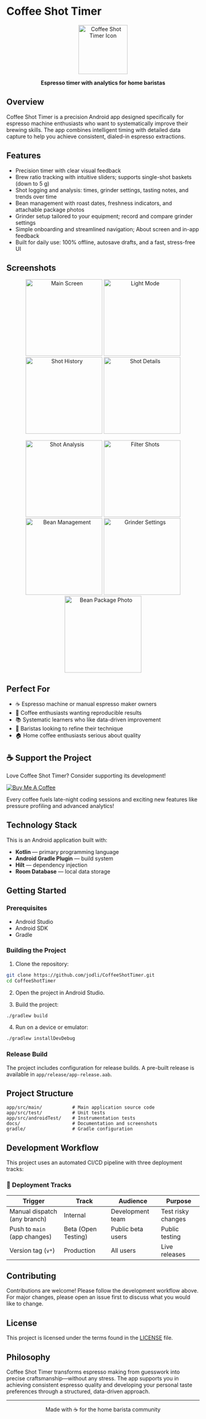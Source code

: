 # Coffee Shot Timer

<p align="center">
  <img src="docs/icon.png" alt="Coffee Shot Timer Icon" width="128" height="128">
</p>

<p align="center">
  <strong>Espresso timer with analytics for home baristas</strong>
</p>

## Overview

Coffee Shot Timer is a precision Android app designed specifically for espresso machine enthusiasts who want to systematically improve their brewing skills. The app combines intelligent timing with detailed data capture to help you achieve consistent, dialed-in espresso extractions.

## Features

- Precision timer with clear visual feedback
- Brew ratio tracking with intuitive sliders; supports single-shot baskets (down to 5 g)
- Shot logging and analysis: times, grinder settings, tasting notes, and trends over time
- Bean management with roast dates, freshness indicators, and attachable package photos
- Grinder setup tailored to your equipment; record and compare grinder settings
- Simple onboarding and streamlined navigation; About screen and in-app feedback
- Built for daily use: 100% offline, autosave drafts, and a fast, stress-free UI

## Screenshots

<p align="center">
  <img src="docs/en-US/main_screen.png" alt="Main Screen" width="200">
  <img src="docs/en-US/light_mode.png" alt="Light Mode" width="200">
  <img src="docs/en-US/shot_history.png" alt="Shot History" width="200">
  <img src="docs/en-US/shot_details.png" alt="Shot Details" width="200">
</p>

<p align="center">
  <img src="docs/en-US/shot_analysis.png" alt="Shot Analysis" width="200">
  <img src="docs/en-US/filter_shots.png" alt="Filter Shots" width="200">
  <img src="docs/en-US/bean_management.png" alt="Bean Management" width="200">
  <img src="docs/en-US/grinder_settings.png" alt="Grinder Settings" width="200">
  <img src="docs/en-US/bean_photo.png" alt="Bean Package Photo" width="200">
</p>

## Perfect For

- ☕ Espresso machine or manual espresso maker owners
- 🎯 Coffee enthusiasts wanting reproducible results
- 📚 Systematic learners who like data-driven improvement
- 🔧 Baristas looking to refine their technique
- 🏠 Home coffee enthusiasts serious about quality

## ☕ Support the Project
Love Coffee Shot Timer? Consider supporting its development!

[![Buy Me A Coffee](https://img.shields.io/badge/Buy%20Me%20A%20Coffee-support%20my%20work-FFDD00?style=flat&logo=buy-me-a-coffee&logoColor=black)](https://buymeacoffee.com/jodli)

Every coffee fuels late-night coding sessions and exciting new features like pressure profiling and advanced analytics!

## Technology Stack

This is an Android application built with:

- **Kotlin** — primary programming language
- **Android Gradle Plugin** — build system
- **Hilt** — dependency injection
- **Room Database** — local data storage

## Getting Started

### Prerequisites

- Android Studio
- Android SDK
- Gradle

### Building the Project

1. Clone the repository:

```bash
git clone https://github.com/jodli/CoffeeShotTimer.git
cd CoffeeShotTimer
```

2. Open the project in Android Studio.

3. Build the project:

```bash
./gradlew build
```

4. Run on a device or emulator:

```bash
./gradlew installDevDebug
```

### Release Build

The project includes configuration for release builds. A pre-built release is available in `app/release/app-release.aab`.

## Project Structure

```
app/src/main/           # Main application source code
app/src/test/           # Unit tests
app/src/androidTest/    # Instrumentation tests
docs/                   # Documentation and screenshots
gradle/                 # Gradle configuration
```

## Development Workflow

This project uses an automated CI/CD pipeline with three deployment tracks:

### 🎯 Deployment Tracks

| Trigger | Track | Audience | Purpose |
|---------|-------|----------|---------|
| Manual dispatch (any branch) | Internal | Development team | Test risky changes |
| Push to `main` (app changes) | Beta (Open Testing) | Public beta users | Public testing |
| Version tag (`v*`) | Production | All users | Live releases |

## Contributing

Contributions are welcome! Please follow the development workflow above. For major changes, please open an issue first to discuss what you would like to change.

## License

This project is licensed under the terms found in the [LICENSE](LICENSE) file.

## Philosophy

Coffee Shot Timer transforms espresso making from guesswork into precise craftsmanship—without any stress. The app supports you in achieving consistent espresso quality and developing your personal taste preferences through a structured, data-driven approach.

---

<p align="center">
  Made with ☕ for the home barista community
</p>
